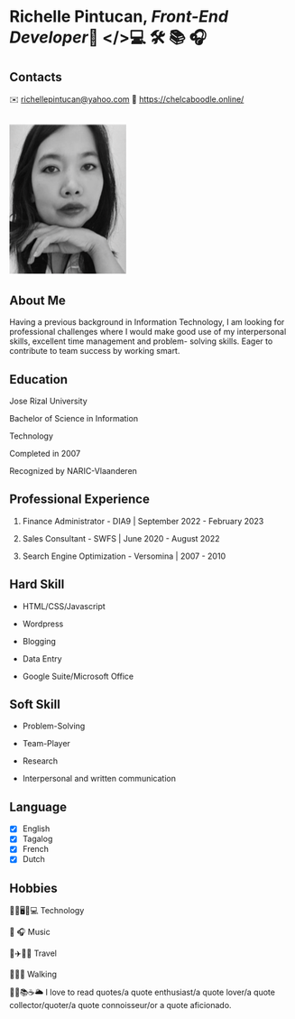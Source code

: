 # Richelle Pintucan, *Front-End Developer*👸 </>💻 🛠 📚 🎧

## Contacts

✉️ <richellepintucan@yahoo.com> 🔗 <https://chelcaboodle.online/>

## ![My id photo](./img/richellepintucan.png)

## About Me

Having a previous background in Information Technology, I am looking for
professional challenges where I would make good use of my interpersonal skills,
excellent time management and problem- solving skills. Eager to contribute to
team success by working smart.

## Education

Jose Rizal University

Bachelor of Science in Information

Technology

Completed in 2007

Recognized by NARIC-Vlaanderen

## Professional Experience

1. Finance Administrator - DIA9 | September 2022 - February 2023

2. Sales Consultant - SWFS | June 2020 - August 2022

3. Search Engine Optimization - Versomina | 2007 - 2010

## Hard Skill

- HTML/CSS/Javascript

- Wordpress

- Blogging

- Data Entry

- Google Suite/Microsoft Office

## Soft Skill

- Problem-Solving

- Team-Player

- Research

- Interpersonal and written communication

## Language

- [x] English
- [x] Tagalog
- [x] French
- [x] Dutch

## Hobbies

🕵️‍♀️🖥️📱💻 Technology

🎵 🎧 Music

🧳✈️📍✨ Travel

🚶🏾‍♀️ Walking

🍁🍂📚☕️🌥 I love to read quotes/a quote enthusiast/a quote lover/a quote
collector/quoter/a quote connoisseur/or a quote aficionado.
